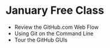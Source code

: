 # January Free Class

* Review the  GitHub.com Web Flow
* Using Git on the Command Line
* Tour the GitHub GUIs
